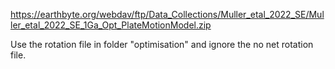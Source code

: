 https://earthbyte.org/webdav/ftp/Data_Collections/Muller_etal_2022_SE/Muller_etal_2022_SE_1Ga_Opt_PlateMotionModel.zip

Use the rotation file in folder "optimisation" and ignore the no net rotation file.
